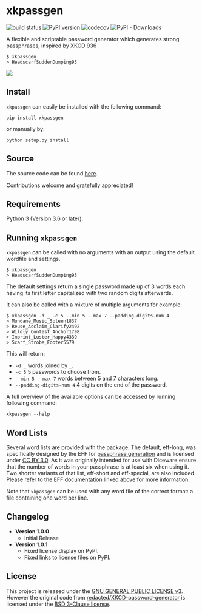 # xkpassgen
![build status](https://github.com/adambirds/xkcd-password-gen/actions/workflows/build.yml/badge.svg)
[![PyPI version](https://badge.fury.io/py/xkpassgen.svg)](https://badge.fury.io/py/xkpassgen)
[![codecov](https://codecov.io/gh/adambirds/xkcd-password-gen/branch/master/graph/badge.svg?token=4RKK2ABREH)](https://codecov.io/gh/adambirds/xkcd-password-gen)
![PyPI - Downloads](https://img.shields.io/pypi/dm/xkpassgen)

A flexible and scriptable password generator which generates strong passphrases, inspired by XKCD 936

```
$ xkpassgen
> HeadscarfSuddenDumping93
```

![](https://imgs.xkcd.com/comics/password_strength.png)

## Install
`xkpassgen` can easily be installed with the following command:

```
pip install xkpassgen
```

or manually by:

```
python setup.py install
```

## Source
The source code can be found [here](https://github.com/adambirds/xkcd-password-gen).

Contributions welcome and gratefully appreciated!

## Requirements
Python 3 (Version 3.6 or later).

## Running `xkpassgen`
`xkpassgen` can be called with no arguments with an output using the default wordfile and settings.
```
$ xkpassgen
> HeadscarfSuddenDumping93
```
The default settings return a single password made up of 3 words each having its first letter capitalized with two random digits afterwards.

It can also be called with a mixture of multiple arguments for example:

```
$ xkpassgen -d _ -c 5 --min 5 --max 7 --padding-digits-num 4
> Mundane_Music_Spleen1837
> Reuse_Acclaim_Clarify2492
> Wildly_Contest_Anchor1798
> Imprint_Luster_Happy4339
> Scarf_Strobe_Footer5579
```

This will return:
* `-d _` words joined by `_`.
* `-c 5` 5 passwords to choose from.
* `--min 5 --max 7` words between 5 and 7 characters long.
* `--padding-digits-num 4` 4 digits on the end of the password.

A full overview of the available options can be accessed by running following command:

```
xkpassgen --help
```

## Word Lists

Several word lists are provided with the package. The default, eff-long, was specifically designed by the EFF for [passphrase generation](https://www.eff.org/deeplinks/2016/07/new-wordlists-random-passphrases) and is licensed under [CC BY 3.0](https://creativecommons.org/licenses/by/3.0/us/). As it was originally intended for use with Diceware ensure that the number of words in your passphrase is at least six when using it. Two shorter variants of that list, eff-short and eff-special, are also included. Please refer to the EFF documentation linked above for more information.

Note that `xkpassgen` can be used with any word file of the correct format: a file containing one word per line.

## Changelog

* **Version 1.0.0**
    * Initial Release
* **Version 1.0.1**
    * Fixed license display on PyPI.
    * Fixed links to license files on PyPI.

## License

This project is released under the [GNU GENERAL PUBLIC LICENSE v3](https://github.com/adambirds/xkcd-password-gen/blob/master/LICENSE). However the original code from [redacted/XKCD-password-generator](https://github.com/redacted/XKCD-password-generator) is licensed under the [BSD 3-Clause license](https://github.com/adambirds/xkcd-password-gen/blob/master/LICENSE.BSD).